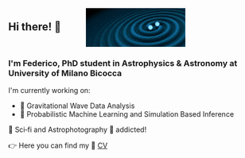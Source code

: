 <h2 style="white-space: nowrap; margin: 0;">
  Hi there! 👋&nbsp;&nbsp;&nbsp;&nbsp;&nbsp;
  <img
    src="https://github.com/fdesanti/fdesanti/raw/main/LIGO_GIF_Infinite_crop.gif"
    width="200"
    style="vertical-align: middle; margin-left: 20px;"
  />
</h2>

<h3>I'm Federico, PhD student in Astrophysics & Astronomy at University of Milano Bicocca</h3>

<p>I'm currently working on:</p>
<ul>
  <li>🌌 Gravitational Wave Data Analysis</li>
  <li>🤖 Probabilistic Machine Learning and Simulation Based Inference</li>
</ul>

<p>🚀 Sci‑fi and Astrophotography 🔭 addicted!</p>

<p>
  👉 Here you can find my 📄 <a href="https://github.com/fdesanti/CV/releases/latest/download/FedericoDeSanti_fullCV.pdf" target="_blank">CV</a>
</p>

<!--
**fdesanti/fdesanti** is a ✨ _special_ ✨ repository because its `README.md` (this file) appears on your GitHub profile.

Here are some ideas to get you started:

- 🔭 I’m currently working on ...
- 🌱 I’m currently learning ...
- 👯 I’m looking to collaborate on ...
- 🤔 I’m looking for help with ...
- 💬 Ask me about ...
- 📫 How to reach me: ...
- 😄 Pronouns: ...
- ⚡ Fun fact: ...
-->
